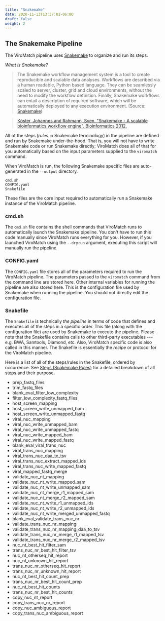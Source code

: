 ```yaml
---
title: "Snakemake"
date: 2020-11-13T13:37:01-06:00
draft: false
weight: 2
---
```


## The Snakemake Pipeline

The ViroMatch pipeline uses [Snakemake](https://snakemake.readthedocs.io/en/stable/) to organize and run its steps.

_What is Snakemake?_

>The Snakemake workflow management system is a tool to create reproducible and scalable data analyses. Workflows are described via a human readable, Python based language. They can be seamlessly scaled to server, cluster, grid and cloud environments, without the need to modify the workflow definition. Finally, Snakemake workflows can entail a description of required software, which will be automatically deployed to any execution environment. (Source: [Snakemake](https://snakemake.readthedocs.io/en/stable/))

>[Köster, Johannes and Rahmann, Sven. "Snakemake - A scalable bioinformatics workflow engine". Bioinformatics 2012.](https://bioinformatics.oxfordjournals.org/content/28/19/2520)

All of the steps (_rules_ in Snakemake terminology) in the pipeline are defined and run by Snakemake under-the-hood. That is, you will not have to write Snakemake code or run Snakemake directly; ViroMatch does all of that for you automatically based on the input parameters supplied to the `viromatch` command. 

When ViroMatch is run, the following Snakemake specific files are auto-generated in the `--output` directory.

```plaintext
cmd.sh
CONFIG.yaml
Snakefile
```

These files are the core input required to automatically run a Snakemake instance of the ViroMatch pipeline.

### cmd.sh

The `cmd.sh` file contains the shell commands that ViroMatch runs to automatically launch the Snakemake pipeline. You don't have to run this code manually since ViroMatch runs everything for you. However, if you launched ViroMatch using the `--dryrun` argument, executing this script will manually run the pipeline.

### CONFIG.yaml

The `CONFIG.yaml` file stores all of the parameters required to run the ViroMatch pipeline. The parameters passed to the `viromatch` command from the command line are stored here. Other internal variables for running the pipeline are also stored here. This is the configuration file used by Snakemake when running the pipeline. You should not directly edit the configuration file.

### Snakefile

The `Snakefile` is technically _the pipeline_ in terms of code that defines and executes all of the steps in a specific order. This file (along with the configuration file) are used by Snakemake to execute the pipeline. Please note that the Snakefile contains calls to other third-party executables --- e.g. BWA, Samtools, Diamond, etc. Also, ViroMatch specific code is also called in this manner. The Snakefile is essentially the _recipe_ or protocol for the ViroMatch pipeline.

Here is a list of all of the steps/rules in the Snakefile, ordered by occurrence. See [Steps (Snakemake Rules)](https://twylie.github.io/viromatch/overview/steps/#steps-snakemake-rules) for a detailed breakdown of all steps and their purpose.

+ prep_fastq_files
+ trim_fastq_files
+ blank_eval_filter_low_complexity
+ filter_low_complexity_fastq_files
+ host_screen_mapping
+ host_screen_write_unmapped_bam
+ host_screen_write_unmapped_fastq
+ viral_nuc_mapping
+ viral_nuc_write_unmapped_bam
+ viral_nuc_write_unmapped_fastq
+ viral_nuc_write_mapped_bam
+ viral_nuc_write_mapped_fastq
+ blank_eval_viral_trans_nuc
+ viral_trans_nuc_mapping
+ viral_trans_nuc_daa_to_tsv
+ viral_trans_nuc_extract_mapped_ids
+ viral_trans_nuc_write_mapped_fastq
+ viral_mapped_fastq_merge
+ validate_nuc_nt_mapping
+ validate_nuc_nt_write_mapped_sam
+ validate_nuc_nt_write_unmapped_sam
+ validate_nuc_nt_merge_r1_mapped_sam
+ validate_nuc_nt_merge_r2_mapped_sam
+ validate_nuc_nt_write_r1_unmapped_ids
+ validate_nuc_nt_write_r2_unmapped_ids
+ validate_nuc_nt_write_merged_unmapped_fastq
+ blank_eval_validate_trans_nuc_nr
+ validate_trans_nuc_nr_mapping
+ validate_trans_nuc_nr_mapping_daa_to_tsv
+ validate_trans_nuc_nr_merge_r1_mapped_tsv
+ validate_trans_nuc_nr_merge_r2_mapped_tsv
+ nuc_nt_best_hit_filter_sam
+ trans_nuc_nr_best_hit_filter_tsv
+ nuc_nt_otherseq_hit_report
+ nuc_nt_unknown_hit_report
+ trans_nuc_nr_otherseq_hit_report
+ trans_nuc_nr_unknown_hit_report
+ nuc_nt_best_hit_count_prep
+ trans_nuc_nr_best_hit_count_prep
+ nuc_nt_best_hit_counts
+ trans_nuc_nr_best_hit_counts
+ copy_nuc_nt_report
+ copy_trans_nuc_nr_report
+ copy_nuc_ambiguous_report
+ copy_trans_nuc_ambiguous_report
